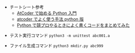 - チートシート参考
  - [AtCoder で始める Python 入門](https://qiita.com/KoyanagiHitoshi/items/3286fbc65d56dd67737c#12-%E5%85%A5%E5%8A%9B%E5%87%A6%E7%90%86)
  - [atcoder でよく使う手法 python 版](https://qiita.com/chun1182/items/ddf2b6cba932b2bb0d4e#%E7%B4%AF%E7%A9%8D%E5%92%8C%E5%8B%95%E7%9A%84%E8%A8%88%E7%94%BB%E6%B3%95)
  - [Python で競プロやるときによく書くコードをまとめてみた](https://qiita.com/y-tsutsu/items/aa7e8e809d6ac167d6a1#%E3%81%9D%E3%81%AE%E4%BB%96%E3%81%AE%E3%83%AA%E3%82%B9%E3%83%88%E3%81%BE%E3%82%8F%E3%82%8A%E3%81%AE%E6%93%8D%E4%BD%9C)

* テスト実行コマンド
  `python3 -m unittest abc001.a`

* ファイル生成コマンド
  `python3 mkdir.py abc999`
